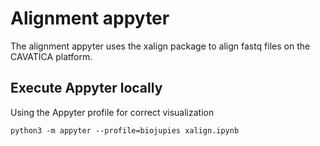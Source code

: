 # Alignment appyter

The alignment appyter uses the xalign package to align fastq files on the CAVATICA platform.

## Execute Appyter locally

Using the Appyter profile for correct visualization
```
python3 -m appyter --profile=biojupies xalign.ipynb
```
